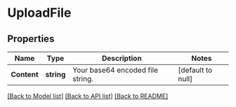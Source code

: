 # UploadFile

## Properties
Name | Type | Description | Notes
------------ | ------------- | ------------- | -------------
**Content** | **string** | Your base64 encoded file string. | [default to null]

[[Back to Model list]](../README.md#documentation-for-models) [[Back to API list]](../README.md#documentation-for-api-endpoints) [[Back to README]](../README.md)


